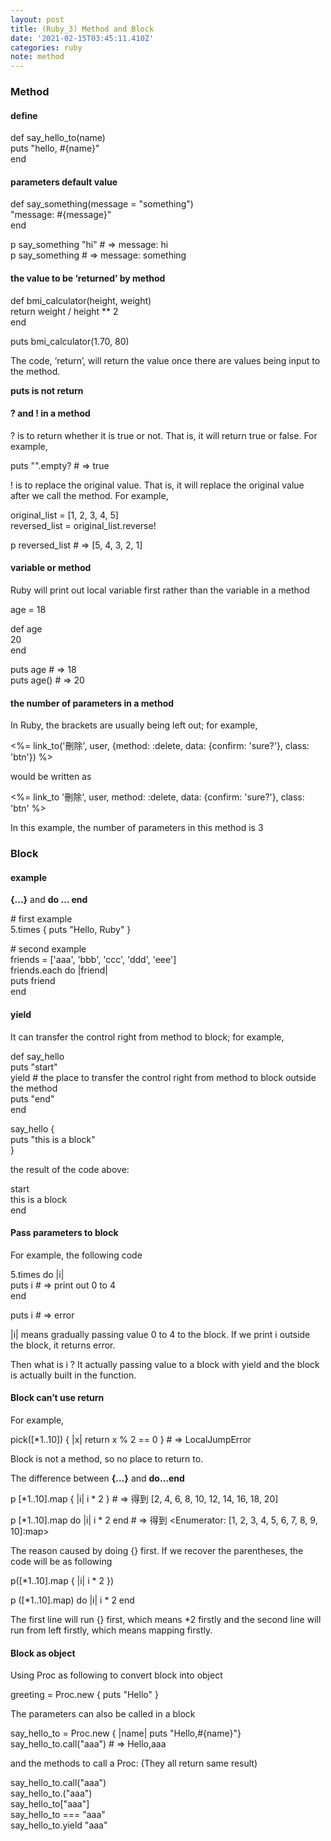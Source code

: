```yaml
---
layout: post
title: (Ruby_3) Method and Block
date: '2021-02-15T03:45:11.410Z'
categories: ruby
note: method
---
```


### Method

#### define

def say\_hello\_to(name)  
  puts "hello, #{name}"  
end

#### parameters default value

def say\_something(message = "something")  
  "message: #{message}"  
end

p say\_something "hi" # => message: hi  
p say\_something      # => message: something

#### the value to be ‘returned’ by method

def bmi\_calculator(height, weight)  
  return weight / height \*\* 2  
end

puts bmi\_calculator(1.70, 80)

The code, ‘return’, will return the value once there are values being input to the method.

**puts is not return**

#### ? and ! in a method

? is to return whether it is true or not. That is, it will return true or false. For example,

puts "".empty? # => true

! is to replace the original value. That is, it will replace the original value after we call the method. For example,

original\_list = \[1, 2, 3, 4, 5\]  
reversed\_list = original\_list.reverse!

p reversed\_list # => \[5, 4, 3, 2, 1\]

#### variable or method

Ruby will print out local variable first rather than the variable in a method

age = 18

def age  
  20  
end

puts age # => 18  
puts age() # => 20

#### the number of parameters in a method

In Ruby, the brackets are usually being left out; for example,

<%= link\_to('刪除', user, {method: :delete, data: {confirm: 'sure?'}, class: 'btn'}) %>

would be written as

<%= link\_to '刪除', user, method: :delete, data: {confirm: 'sure?'}, class: 'btn' %>

In this example, the number of parameters in this method is 3

### Block

#### example

**{…}** and **do … end**

\# first example  
5.times { puts "Hello, Ruby" }

\# second example  
friends = \['aaa', 'bbb', 'ccc', 'ddd', 'eee'\]  
friends.each do |friend|  
  puts friend  
end

#### yield

It can transfer the control right from method to block; for example,

def say\_hello  
  puts "start"  
  yield # the place to transfer the control right from method to block outside the method  
  puts "end"  
end

say\_hello {  
  puts "this is a block"  
}

the result of the code above:

start  
this is a block  
end 

#### Pass parameters to block

For example, the following code

5.times do |i|  
  puts i # => print out 0 to 4  
end

puts i # => error

|i| means gradually passing value 0 to 4 to the block. If we print i outside the block, it returns error.

Then what is i ? It actually passing value to a block with yield and the block is actually built in the function.

#### Block can’t use return

For example,

pick(\[\*1..10\]) { |x| return x % 2 == 0 } # => LocalJumpError

Block is not a method, so no place to return to.

The difference between **{…}** and **do…end**

p \[\*1..10\].map { |i| i \* 2 } # => 得到 \[2, 4, 6, 8, 10, 12, 14, 16, 18, 20\]

p \[\*1..10\].map do |i| i \* 2 end # => 得到 <Enumerator: \[1, 2, 3, 4, 5, 6, 7, 8, 9, 10\]:map>

The reason caused by doing {} first. If we recover the parentheses, the code will be as following

p(\[\*1..10\].map { |i| i \* 2 })

p (\[\*1..10\].map) do |i| i \* 2 end

The first line will run {} first, which means \*2 firstly and the second line will run from left firstly, which means mapping firstly.

#### Block as object

Using Proc as following to convert block into object

greeting = Proc.new { puts "Hello" }

The parameters can also be called in a block

say\_hello\_to = Proc.new { |name| puts "Hello,#{name}"}  
say\_hello\_to.call("aaa") # => Hello,aaa

and the methods to call a Proc: (They all return same result)

say\_hello\_to.call("aaa")  
say\_hello\_to.("aaa")   
say\_hello\_to\["aaa"\]  
say\_hello\_to === "aaa"  
say\_hello\_to.yield "aaa"